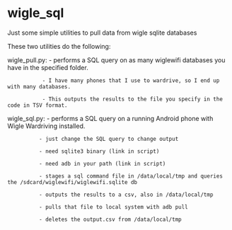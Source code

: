 # wigle_sql
Just some simple utilities to pull data from wigle sqlite databases

These two utilities do the following:

wigle_pull.py: - performs a SQL query on as many wiglewifi databases you have in the specified folder.

			   - I have many phones that I use to wardrive, so I end up with many databases.
			   
			   - This outputs the results to the file you specify in the code in TSV format.

wigle_sql.py: - performs a SQL query on a running Android phone with Wigle Wardriving installed.

			  - just change the SQL query to change output
			  
			  - need sqlite3 binary (link in script)
			  
			  - need adb in your path (link in script)
			  
			  - stages a sql command file in /data/local/tmp and queries the /sdcard/wiglewifi/wiglewifi.sqlite db
			  
			  - outputs the results to a csv, also in /data/local/tmp
			  
			  - pulls that file to local system with adb pull
			  
			  - deletes the output.csv from /data/local/tmp
			  
